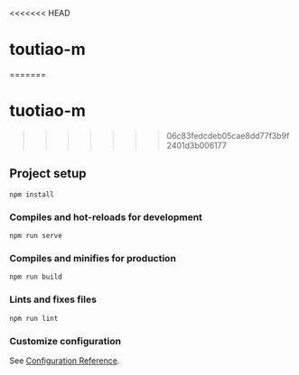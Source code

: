 <<<<<<< HEAD
# toutiao-m
=======
# tuotiao-m
>>>>>>> 06c83fedcdeb05cae8dd77f3b9f2401d3b006177

## Project setup
```
npm install
```

### Compiles and hot-reloads for development
```
npm run serve
```

### Compiles and minifies for production
```
npm run build
```

### Lints and fixes files
```
npm run lint
```

### Customize configuration
See [Configuration Reference](https://cli.vuejs.org/config/).
